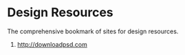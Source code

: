 Design Resources
================
The comprehensive bookmark of sites for design resources.

1. http://downloadpsd.com


